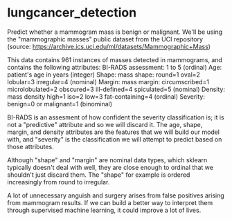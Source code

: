 # lungcancer_detection


Predict whether a mammogram mass is benign or malignant. We'll be using the "mammographic masses" public dataset from the UCI repository (source: https://archive.ics.uci.edu/ml/datasets/Mammographic+Mass)

This data contains 961 instances of masses detected in mammograms, and contains the following attributes:
                BI-RADS assessment: 1 to 5 (ordinal)
                Age: patient's age in years (integer)
                Shape: mass shape: round=1 oval=2 lobular=3 irregular=4 (nominal)
                Margin: mass margin: circumscribed=1 microlobulated=2 obscured=3 ill-defined=4 spiculated=5 (nominal)
                Density: mass density high=1 iso=2 low=3 fat-containing=4 (ordinal)
                Severity: benign=0 or malignant=1 (binominal)

BI-RADS is an assesment of how confident the severity classification is; it is not a "predictive" attribute and so we will discard it. The age, shape, margin, and density attributes are the features that we will build our model with, and "severity" is the classification we will attempt to predict based on those attributes.

Although "shape" and "margin" are nominal data types, which sklearn typically doesn't deal with well, they are close enough to ordinal that we shouldn't just discard them. The "shape" for example is ordered increasingly from round to irregular.

A lot of unnecessary anguish and surgery arises from false positives arising from mammogram results. If we can build a better way to interpret them through supervised machine learning, it could improve a lot of lives.

